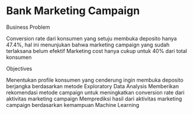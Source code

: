 # Bank Marketing Campaign

Business Problem

Conversion rate dari konsumen yang setuju membuka deposito hanya 47.4%, hal ini menunjukan bahwa marketing campaign yang sudah terlaksana belum efektif
Marketing cost hanya cukup untuk 40% dari total konsumen

Objectives

Menentukan profile konsumen yang cenderung ingin membuka deposito berjangka berdasarkan metode Exploratory Data Analysis
Memberikan rekomendasi metode campaign untuk meningkatkan conversion rate dari aktivitas marketing campaign
Memprediksi hasil dari aktivitas marketing campaign berdasarkan kemampuan Machine Learning
